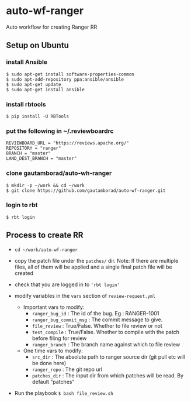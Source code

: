 # auto-wf-ranger
Auto workflow for creating Ranger RR

## Setup on Ubuntu


### install Ansible
    $ sudo apt-get install software-properties-common
    $ sudo apt-add-repository ppa:ansible/ansible
    $ sudo apt-get update
    $ sudo apt-get install ansible

### install rbtools
    $ pip install -U RBTools

### put the following in ~/.reviewboardrc
    REVIEWBOARD_URL = "https://reviews.apache.org/"
    REPOSITORY = "ranger"
    BRANCH = "master"
    LAND_DEST_BRANCH = "master"

### clone gautamborad/auto-wh-ranger
    $ mkdir -p ~/work && cd ~/work
    $ git clone https://github.com/gautamborad/auto-wf-ranger.git
    
### login to rbt
    $ rbt login
    

## Process to create RR
* `cd ~/work/auto-wf-ranger`
* copy the patch file under the `patches/` dir. Note: If there are multiple files, all of them will be applied and a single final patch file will be created
* check that you are logged in to `'rbt login'`
* modify variables in the `vars` section of `review-request.yml` 

  * Important vars to modify:
      * `ranger_bug_id` : The id of the bug. Eg : RANGER-1001
      * `ranger_bug_commit_msg` : The commit message to give. 
      * `file_review` : True/False. Whether to file review or not
      * `test_compile` : True/False. Whether to compile with the patch before filing for review
      * `ranger_branch` : The branch name against which to file review
  * One time vars to modify:
      * `src_dir` : The absolute path to ranger source dir (git pull etc will be done here)
      * `ranger_repo` : The git repo url
      * `patches_dir` : The input dir from which patches will be read. By default "patches"
    
* Run the playbook
    `$ bash file_review.sh` 


